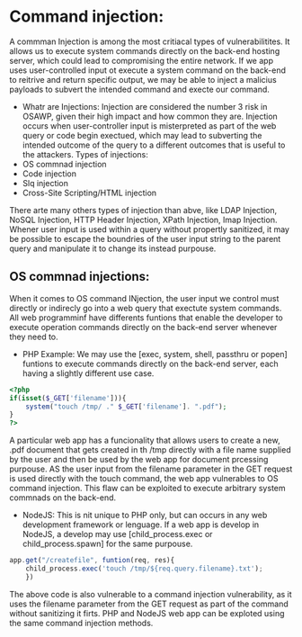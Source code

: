 # Command injection:
A commman Injection is among the most critiacal types of vulnerabilitites. It allows us to execute system commands directly on the back-end hosting server, which could lead to compromising the entire network.
If we app uses user-controlled input ot execute a system command on the back-end to reitrive and return specific output, we may be able
to inject a malicius payloads to subvert the intended command and execte our command.

- Whatr are Injections:
Injection are considered the number 3 risk in OSAWP, given their high impact and how common they are. Injection occurs when user-controller input is misterpreted as part of the web query or code begin exectued,
which may lead to subverting the intended outcome of the query to a different outcomes that is useful to the attackers.
Types of injections:
- OS commnad injection
- Code injection
- Slq injection
- Cross-Site Scripting/HTML injection

There arte many others types of injection than abve, like LDAP Injection, NoSQL Injection, HTTP Header Injection, XPath Injection, Imap Injection.
Whener user input is used within a query without propertly sanitized, it may be possible to escape the boundries of the user input string to the parent query and manipulate it to change its instead purpouse.

## OS commnad injections:
When it comes to OS command INjection, the user input we control must directly or indirecly go into a web query that exectute system commands. All web programminf have differents funtions that enable the developer to execute
operation commands directly on the back-end server whenever they need to.
- PHP Example:
We may use the [exec, system, shell, passthru or popen] funtions to execute commands directly on the back-end server, each having a slightly different use case.
```php
<?php
if(isset($_GET['filename'])){
    system("touch /tmp/ ." $_GET['filename']. ".pdf");
}
?>
```

A particular web app has a funcionality that allows users to create a new, .pdf document that gets created in th /tmp  directly with a file name supplied by the user and then be used by the web app for document prcessing purpouse.
AS the user input from the filename parameter in the GET request is used directly with the touch command, the web app vulnerables to OS command injection.
This flaw can be exploited to execute arbitrary system commnads on the back-end.

- NodeJS:
This is nit unique to PHP only, but can occurs in any web development framework or lenguage. If a web app is develop in NodeJS, a develop may use [child_process.exec or child_process.spawn] for the same purpouse.
```js
app.get("/createfile", funtion(req, res){
    child_process.exec('touch /tmp/${req.query.filename}.txt');
    })
```
The above code is also vulnerable to a command injection vulnerability, as it uses the filename parameter from the GET request as part of the command without sanitizing it firts.
PHP and NodeJS web app can be exploted using the same command injection methods.
